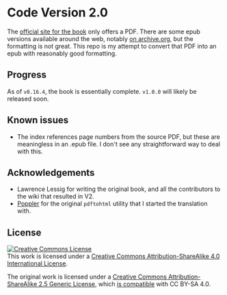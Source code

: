 # Code Version 2.0

The [official site for the book](codev2.cc/) only offers a PDF. There are some epub versions available around the web, notably [on archive.org](https://archive.org/details/Code2.0/), but the formatting is not great. This repo is my attempt to convert that PDF into an epub with reasonably good formatting. 

## Progress

As of `v0.16.4`, the book is essentially complete. `v1.0.0` will likely be released soon.

## Known issues

- The index references page numbers from the source PDF, but these are meaningless in an .epub file. I don't see any straightforward way to deal with this.

## Acknowledgements

- Lawrence Lessig for writing the original book, and all the contributors to the wiki that resulted in V2.
- [Poppler](https://poppler.freedesktop.org/) for the original `pdftohtml` utility that I started the translation with.

## License

<a rel="license" href="http://creativecommons.org/licenses/by-sa/4.0/"><img alt="Creative Commons License" style="border-width:0" src="https://i.creativecommons.org/l/by-sa/4.0/88x31.png" /></a><br />This work is licensed under a <a rel="license" href="http://creativecommons.org/licenses/by-sa/4.0/">Creative Commons Attribution-ShareAlike 4.0 International License</a>.

The original work is licensed under a <a rel="license" href="http://creativecommons.org/licenses/by-sa/2.5/">Creative Commons Attribution-ShareAlike 2.5 Generic License</a>, which [is compatible](https://creativecommons.org/share-your-work/licensing-considerations/compatible-licenses) with CC BY-SA 4.0.
